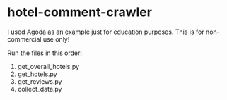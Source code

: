 # hotel-comment-crawler
I used Agoda as an example just for education purposes. This is for non-commercial use only!

Run the files in this order:
1. get_overall_hotels.py
2. get_hotels.py
3. get_reviews.py
4. collect_data.py